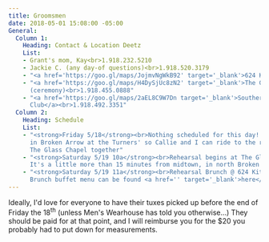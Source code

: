 ```yaml
---
title: Groomsmen
date: 2018-05-01 15:08:00 -05:00
General:
  Column 1:
    Heading: Contact & Location Deetz
    List:
    - Grant's mom, Kay<br>1.918.232.5210
    - Jackie C. (any day-of questions)<br>1.918.520.3179
    - "<a href='https://goo.gl/maps/JojmvNgWkB92' target='_blank'>624 Kitchen</a><br>1.918.779.6333"
    - "<a href='https://goo.gl/maps/H4DySjUc8zN2' target='_blank'>The Glass Chapel</a>
      (ceremony)<br>1.918.455.0888"
    - "<a href='https://goo.gl/maps/2aEL8C9W7Dn target='_blank'>Southern Hills Country
      Club</a><br>1.918.492.3351"
  Column 2:
    Heading: Schedule
    List:
    - "<strong>Friday 5/18</strong><br>Nothing scheduled for this day! I'll be sleeping
      in Broken Arrow at the Turners' so Callie and I can ride to the rehearsal at
      The Glass Chapel together"
    - "<strong>Saturday 5/19 10a</strong><br>Rehearsal begins at The Glass Chapel.
      It's a little more than 15 minutes from midtown, in north Broken Arrow"
    - "<strong>Saturday 5/19 11a</strong><br>Rehearsal Brunch @ 624 Kitchen in downtown!
      Brunch buffet menu can be found <a href='' target='_blank'>here</a>."
---
```


Ideally, I'd love for everyone to have their tuxes picked up before the end of Friday the 18<sup>th</sup> (unless Men's Wearhouse has told you otherwise…) They should be paid for at that point, and I will reimburse you for the $20 you probably had to put down for measurements.